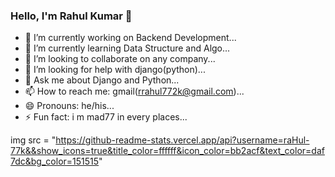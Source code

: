 ### Hello, I'm Rahul Kumar 👋

- 🔭 I’m currently working on Backend Development...
- 🌱 I’m currently learning Data Structure and Algo...
- 👯 I’m looking to collaborate on any company...
- 🤔 I’m looking for help with django(python)...
- 💬 Ask me about Django and Python...
- 📫 How to reach me: gmail(rrahul772k@gmail.com)...
- 😄 Pronouns: he/his...
- ⚡ Fun fact: i m mad77 in every places...


img src = "https://github-readme-stats.vercel.app/api?username=raHul-77k&&show_icons=true&title_color=ffffff&icon_color=bb2acf&text_color=daf7dc&bg_color=151515"
